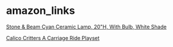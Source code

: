 # amazon_links

[Stone & Beam Cyan Ceramic Lamp, 20"H, With Bulb, White Shade](https://www.amazon.com/dp/B073751DML/ref=twister_B07JMQDC41?_encoding=UTF8&coliid=I2G8Q5A14SLI21&colid=376XR3RTMWTYX&th=1)
 
[Calico Critters A Carriage Ride Playset ](https://www.amazon.com/Calico-Critters-Carriage-Playset-Sophies/dp/B01M2CO8QR/ref=sr_1_1?ie=UTF8&qid=1546719011&sr=8-1&keywords=Calico+Critters+A+Carriage+Ride+Playset+with+Sophie%E2%80%99s+Love+N+Care+Playset+%E2%80%93+Bundled+by+Maven+Gifts)

